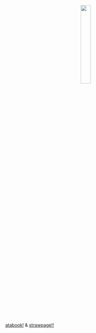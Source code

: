 <p align="center">
  <img src="https://github.com/user-attachments/assets/c41dbe0f-a04c-4366-8e7e-f76c10dfa4bc" width="25%" />

  
 [atabook!](https://redacted.atabook.org/) & [strawpage!!](https://redacted-code-208.straw.page)
  
</p>
